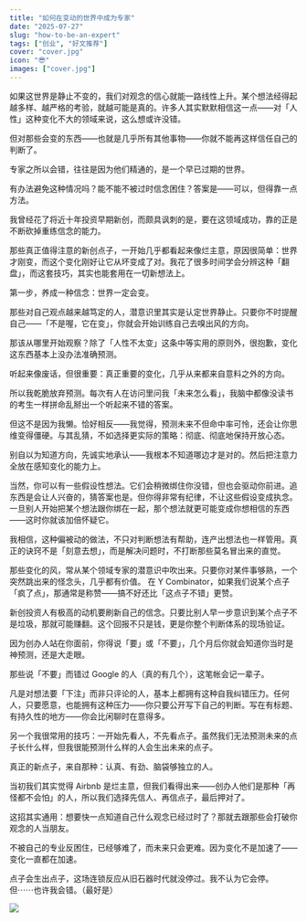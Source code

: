 ```yaml
---
title: "如何在变动的世界中成为专家"
date: "2025-07-27"
slug: "how-to-be-an-expert"
tags: ["创业", "好文推荐"]
cover: "cover.jpg"
icon: "😎"
images: ["cover.jpg"]
---
```

如果这世界是静止不变的，我们对观念的信心就能一路线性上升。某个想法经得起越多样、越严格的考验，就越可能是真的。许多人其实默默相信这一点——对「人性」这种变化不大的领域来说，这么想或许没错。



但对那些会变的东西——也就是几乎所有其他事物——你就不能再这样信任自己的判断了。



专家之所以会错，往往是因为他们精通的，是一个早已过期的世界。



有办法避免这种情况吗？能不能不被过时信念困住？答案是——可以，但得靠一点方法。



我曾经花了将近十年投资早期新创，而颇具讽刺的是，要在这领域成功，靠的正是不断砍掉重练信念的能力。



那些真正值得注意的新创点子，一开始几乎都看起来像烂主意，原因很简单：世界才刚变，而这个变化刚好让它从坏变成了对。我花了很多时间学会分辨这种「翻盘」，而这套技巧，其实也能套用在一切新想法上。



第一步，养成一种信念：世界一定会变。



那些对自己观点越来越笃定的人，潜意识里其实是认定世界静止。只要你不时提醒自己——「不是喔，它在变」，你就会开始训练自己去嗅出风的方向。



那该从哪里开始观察？除了「人性不太变」这条中等实用的原则外，很抱歉，变化这东西基本上没办法准确预测。



听起来像废话，但很重要：真正重要的变化，几乎从来都来自意料之外的方向。



所以我乾脆放弃预测。每次有人在访问里问我「未来怎么看」，我脑中都像没读书的考生一样拼命乱掰出一个听起来不错的答案。



但这不是因为我懒。恰好相反——我觉得，预测未来不但命中率可怜，还会让你思维变得僵硬。与其乱猜，不如选择更实际的策略：彻底、彻底地保持开放心态。



别自以为知道方向，先诚实地承认——我根本不知道哪边才是对的。然后把注意力全放在感知变化的能力上。



当然，你可以有一些假设性想法。它们会稍微绑住你没错，但也会驱动你前进。追东西是会让人兴奋的，猜答案也是。但你得非常有纪律，不让这些假设变成执念。
一旦别人开始把某个想法跟你绑在一起，那个想法就更可能变成你想相信的东西——这时你就该加倍怀疑它。



我相信，这种偏被动的做法，不只对判断想法有帮助，连产出想法也一样管用。真正的诀窍不是「刻意去想」，而是解决问题时，不打断那些莫名冒出来的直觉。



那些变化的风，常从某个领域专家的潜意识中吹出来。只要你对某件事够熟，一个突然跳出来的怪念头，几乎都有价值。
在 Y Combinator，如果我们说某个点子「疯了点」，那通常是称赞——搞不好还比「这点子不错」更赞。



新创投资人有极高的动机要刷新自己的信念。只要比别人早一步意识到某个点子不是垃圾，那就可能赚翻。这个回报不只是钱，更是你整个判断体系的现场验证。



因为创办人站在你面前，你得说「要」或「不要」，几个月后你就会知道你当时是神预测，还是大走眼。



那些说「不要」而错过 Google 的人（真的有几个），这笔帐会记一辈子。



凡是对想法要「下注」而非只评论的人，基本上都拥有这种自我纠错压力。任何人，只要愿意，也能拥有这种压力——你只要公开写下自己的判断。写在有标题、有持久性的地方——你会比闲聊时在意得多。



另一个我很常用的技巧：一开始先看人，不先看点子。虽然我们无法预测未来的点子长什么样，但我很能预测什么样的人会生出未来的点子。



真正的新点子，来自那种：认真、有劲、脑袋够独立的人。



当初我们其实觉得 Airbnb 是烂主意，但我们看得出来——创办人他们是那种「再怪都不会怕」的人，所以我们选择先信人、再信点子，最后押对了。



这招其实通用：想要快一点知道自己什么观念已经过时了？那就去跟那些会打破你观念的人当朋友。



不被自己的专业反困住，已经够难了，而未来只会更难。因为变化不是加速了——变化一直都在加速。



点子会生出点子，这场连锁反应从旧石器时代就没停过。我不认为它会停。
但⋯⋯也许我会错。（最好是）




![](https://prod-files-secure.s3.us-west-2.amazonaws.com/112d0858-5090-4d34-a606-b75eb8d65fd2/46476355-9cf3-4e99-9b7a-3531bc426380/1000202064.png?X-Amz-Algorithm=AWS4-HMAC-SHA256&X-Amz-Content-Sha256=UNSIGNED-PAYLOAD&X-Amz-Credential=ASIAZI2LB4667MJA2UPH%2F20250818%2Fus-west-2%2Fs3%2Faws4_request&X-Amz-Date=20250818T101602Z&X-Amz-Expires=3600&X-Amz-Security-Token=IQoJb3JpZ2luX2VjEFkaCXVzLXdlc3QtMiJHMEUCIHpRFyIX1divMGSkclLD%2BHkByTpKvARu5oyezc2KSe%2BzAiEA94P2CSand3mdAmpyto1pk7pQzuMQJfhxyec7zkBl9jIqiAQIov%2F%2F%2F%2F%2F%2F%2F%2F%2F%2FARAAGgw2Mzc0MjMxODM4MDUiDNyDGrIryrtad2c%2BOCrcA3R86lhRWC5jHXocLlTg5ClMM0aUeO9X3MY0WQAGLj2I%2BeunIhMqj7tpgC2D2TxZNwlFFOxkl5Z0SsgK8CHpMGo0UeCZFSXar8vZZ3O5mH4W%2FYxZown7ZOc%2Be51GQ6WfrUjPQ7VdICxXgo%2BV9rjrIcI96YXM5RLzh%2BVH0lMAFgS%2B6Ted9Z3BGPf3va0j6jhReLlI29SFOKi4%2B0aRrmJ8ycE0qfkiFDh6c8vR%2Bi9%2FwRX6wbnzpkCdd35aZjkajsW8wB26xJ%2B13WPpp8ZSL5LUMaAsVQ1DQTfdH6RC%2BmBepKiTvkJQcsN%2FjniRsdBmbJQy8%2FfkNbxTu1jTjLPkWCRWuYFRSrUy7Ze%2Baz%2FsUTrlxhM%2FAYNS3YhNMCYz%2Bn9tEssargCaIx1Gebmt8idtUBx0mxgn7WnEft%2FgVlf%2BGpUP9EtYbw9VBsBy%2FvwCrQToG2K8RuCIqsQgmp6wCwlbeUZJfiKxcOgGpNL%2FRIR7q9GVJHXcgHXuzPmC9ZrSzb9NZZiKwOhxTnloOzscQ2HDSOefQI%2BCfHX4huk0tuLY885lfOaIqY37eBzG0YWT8T3%2FsOG1ilzUkdCjDi1x%2BpHHP%2B2YqU2NCXPMyUa89ijG4fRvw9GVfKi55U8SkYLKxjbqMLjLi8UGOqUB%2BS7%2FVDeROoW7cktmg0lLpxbgRfO7eGHen%2FAPMj9NZX46xvBia8hYtiMsskbS%2Bp6oL9tZ6MFcsKFScYjIwu3Kw3C4StgRTKWo6JJv1NEQPI5fKu4hp5UlrEy2tRjTnimrcp8ehIu%2BOanYrr%2FNSbwlNa38Ki2QSpPuRZNtV7ZfjRRalk5qK05qjC3xEZt5%2Bcb34mHJLZ7O1K9WMSIs5pRMwvhgai4Z&X-Amz-Signature=5a876fe5662ca64c46da2828c089ddeddc22f56c4b1ecda41e9e0ee7a60e7ead&X-Amz-SignedHeaders=host&x-amz-checksum-mode=ENABLED&x-id=GetObject)

